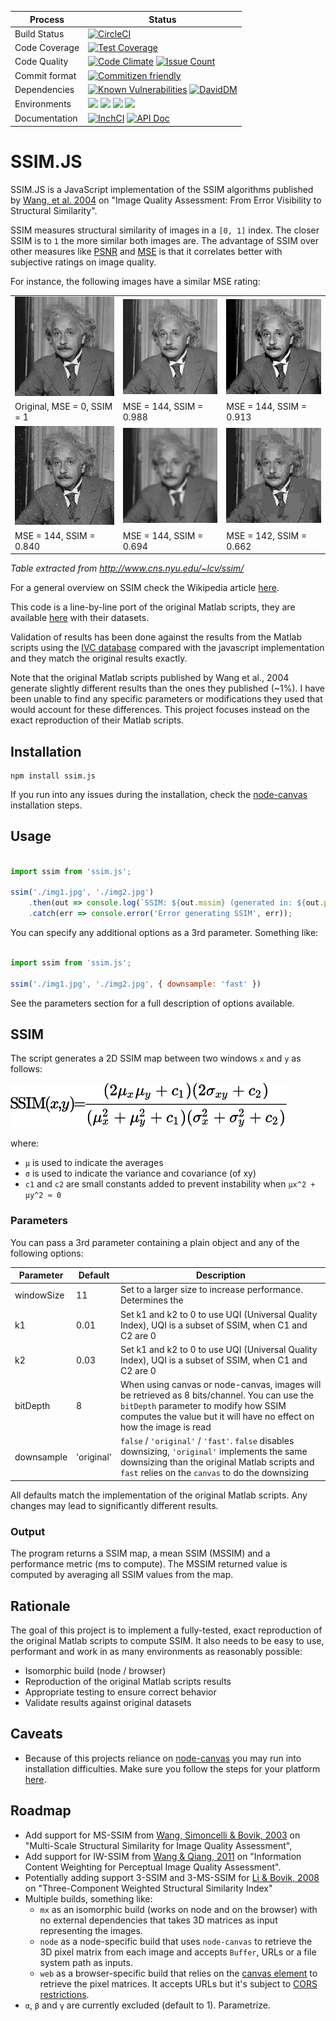 | Process		| Status	|
|---------------|-----------|
| Build Status	| [![CircleCI](https://circleci.com/gh/obartra/ssim/tree/master.svg?style=shield)](https://circleci.com/gh/obartra/ssim/tree/master) |
| Code Coverage	| [![Test Coverage](https://codeclimate.com/github/obartra/ssim/badges/coverage.svg)](https://codeclimate.com/github/obartra/ssim/coverage) |
| Code Quality	| [![Code Climate](https://codeclimate.com/github/obartra/ssim/badges/gpa.svg)](https://codeclimate.com/github/obartra/ssim) [![Issue Count](https://codeclimate.com/github/obartra/ssim/badges/issue_count.svg)](https://codeclimate.com/github/obartra/ssim) |
| Commit format	| [![Commitizen friendly](https://img.shields.io/badge/commitizen-friendly-brightgreen.svg)](http://commitizen.github.io/cz-cli/) |
| Dependencies	| [![Known Vulnerabilities](https://snyk.io/test/github/obartra/ssim/badge.svg)](https://snyk.io/test/github/obartra/ssim) [![DavidDM](https://david-dm.org/obartra/ssim.svg)](https://david-dm.org/obartra/ssim) |
| Environments	| ![](https://img.shields.io/badge/node-0.10-brightgreen.svg) ![](https://img.shields.io/badge/node-0.12-brightgreen.svg) ![](https://img.shields.io/badge/node-5.12.0-brightgreen.svg) ![](https://img.shields.io/badge/node-6.7-brightgreen.svg) |
| Documentation	| [![InchCI](https://inch-ci.org/github/obartra/ssim.svg?branch=master)](https://inch-ci.org/github/obartra/ssim) [![API Doc](https://doclets.io/obartra/ssim/master.svg)](https://doclets.io/obartra/ssim/master) |

# SSIM.JS

SSIM.JS is a JavaScript implementation of the SSIM algorithms published by [Wang, et al. 2004](/assets/ssim.pdf) on "Image Quality Assessment: From Error Visibility to Structural Similarity".

SSIM measures structural similarity of images in a `[0, 1]` index. The closer SSIM is to `1` the more similar both images are. The advantage of SSIM over other measures like [PSNR](https://en.wikipedia.org/wiki/Peak_signal-to-noise_ratio) and [MSE](https://en.wikipedia.org/wiki/Mean_squared_error) is that it correlates better with subjective ratings on image quality.

For instance, the following images have a similar MSE rating:

|                                       |                                       |                                       |
| ------------------------------------  | ------------------------------------- | ------------------------------------- |
| ![](/spec/samples/einstein/Q1.gif)    | ![](/spec/samples/einstein/Q0988.gif) | ![](/spec/samples/einstein/Q0913.gif) |
| Original, MSE = 0, SSIM = 1           | MSE = 144, SSIM = 0.988               | MSE = 144, SSIM = 0.913               |
| ![](/spec/samples/einstein/Q0840.gif) | ![](/spec/samples/einstein/Q0694.gif) | ![](/spec/samples/einstein/Q0662.gif) |
| MSE = 144, SSIM = 0.840               | MSE = 144, SSIM = 0.694               | MSE = 142, SSIM = 0.662               |

*Table extracted from http://www.cns.nyu.edu/~lcv/ssim/*

For a general overview on SSIM check the Wikipedia article [here](https://en.wikipedia.org/wiki/Structural_similarity).

This code is a line-by-line port of the original Matlab scripts, they are available [here](https://ece.uwaterloo.ca/~z70wang/research/iwssim/) with their datasets.

Validation of results has been done against the results from the Matlab scripts using the [IVC database](http://www2.irccyn.ec-nantes.fr/ivcdb/) compared with the javascript implementation and they match the original results exactly.

Note that the original Matlab scripts published by Wang et al., 2004 generate slightly different results than the ones they published (~1%). I have been unable to find any specific parameters or modifications they used that would account for these differences. This project focuses instead on the exact reproduction of their Matlab scripts.

## Installation

```shell
npm install ssim.js
```

If you run into any issues during the installation, check the [node-canvas](https://github.com/Automattic/node-canvas#installation) installation steps.

## Usage

```javascript

import ssim from 'ssim.js';

ssim('./img1.jpg', './img2.jpg')
	.then(out => console.log(`SSIM: ${out.mssim} (generated in: ${out.performance}ms)`))
	.catch(err => console.error('Error generating SSIM', err));
```

You can specify any additional options as a 3rd parameter. Something like:

```javascript

import ssim from 'ssim.js';

ssim('./img1.jpg', './img2.jpg', { downsample: 'fast' })
```

See the parameters section for a full description of options available.

## SSIM

The script generates a 2D SSIM map between two windows `x` and `y` as follows:

![](/assets/ssim.png)

where:
- `μ` is used to indicate the averages
- `σ` is used to indicate the variance and covariance (of xy)
- `c1` and `c2` are small constants added to prevent instability when `μx^2 + μy^2 ≈ 0`

### Parameters

You can pass a 3rd parameter containing a plain object and any of the following options:

|  Parameter | Default    | Description |
| ---------- | ---------- | ----------- |
| windowSize | 11         | Set to a larger size to increase performance. Determines the  |
| k1         | 0.01       | Set k1 and k2 to 0 to use UQI (Universal Quality Index), UQI is a subset of SSIM, when C1 and C2 are 0 |
| k2         | 0.03       | Set k1 and k2 to 0 to use UQI (Universal Quality Index), UQI is a subset of SSIM, when C1 and C2 are 0 |
| bitDepth   | 8          | When using canvas or node-canvas, images will be retrieved as 8 bits/channel. You can use the `bitDepth` parameter to modify how SSIM computes the value but it will have no effect on how the image is read |
| downsample | 'original' | `false` / `'original'` / `'fast'`. `false` disables downsizing, `'original'` implements the same downsizing than the original Matlab scripts and `fast` relies on the `canvas` to do the downsizing |

All defaults match the implementation of the original Matlab scripts. Any changes may lead to significantly different results.

### Output

The program returns a SSIM map, a mean SSIM (MSSIM) and a performance metric (ms to compute). The MSSIM returned value is computed by averaging all SSIM values from the map.

## Rationale

The goal of this project is to implement a fully-tested, exact reproduction of the original Matlab scripts to compute SSIM. It also needs to be easy to use, performant and work in as many environments as reasonably possible:

- Isomorphic build (node / browser)
- Reproduction of the original Matlab scripts results
- Appropriate testing to ensure correct behavior
- Validate results against original datasets

## Caveats

- Because of this projects reliance on [node-canvas](https://www.npmjs.com/package/canvas) you may run into installation difficulties. Make sure you follow the steps for your platform [here](https://github.com/Automattic/node-canvas#installation).

## Roadmap

- Add support for MS-SSIM from [Wang, Simoncelli & Bovik, 2003](/assets/msssim.pdf) on "Multi-Scale Structural Similarity for Image Quality Assessment",
- Add support for IW-SSIM from [Wang & Qiang, 2011](/assets/iwssim.pdf) on "Information Content Weighting for Perceptual Image Quality Assessment".
- Potentially adding support 3-SSIM and 3-MS-SSIM for [Li & Bovik, 2008](/assets/3-ssim.pdf) on "Three-Component Weighted Structural Similarity Index"
- Multiple builds, something like:
  - `mx` as an isomorphic build (works on node and on the browser) with no external dependencies that takes 3D matrices as input representing the images.
  - `node` as a node-specific build that uses `node-canvas` to retrieve the 3D pixel matrix from each image and accepts `Buffer`, URLs or a file system path as inputs.
  - `web` as a browser-specific build that relies on the [canvas element](https://developer.mozilla.org/en-US/docs/Web/HTML/Element/canvas) to retrieve the pixel matrices. It accepts URLs but it's subject to [CORS restrictions](https://developer.mozilla.org/en-US/docs/Web/HTML/CORS_enabled_image).
- `α`, `β` and `γ` are currently excluded (default to 1). Parametrize.
